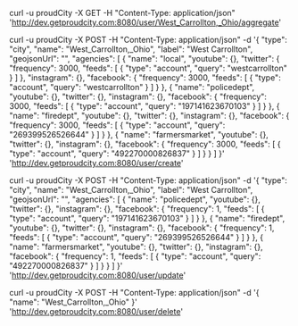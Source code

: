 curl -u proudCity -X GET -H "Content-Type: application/json" 'http://dev.getproudcity.com:8080/user/West_Carrollton,_Ohio/aggregate'

curl -u proudCity -X POST -H "Content-Type: application/json" -d '{
    "type": "city",
    "name": "West_Carrollton,_Ohio",
    "label": "West Carrollton",
    "geojsonUrl": "",
    "agencies": [
        {
            "name": "local",
            "youtube": {},
            "twitter": {
                "frequency": 3000,
                "feeds": [
                    {
                        "type": "account",
                        "query": "westcarrollton"
                    }
                ]
            },
            "instagram": {},
            "facebook": {
                "frequency": 3000,
                "feeds": [
                    {
                        "type": "account",
                        "query": "westcarrollton"
                    }
                ]
            }
        },
        {
            "name": "policedept",
            "youtube": {},
            "twitter": {},
            "instagram": {},
            "facebook": {
                "frequency": 3000,
                "feeds": [
                    {
                        "type": "account",
                        "query": "197141623670103"
                    }
                ]
            }
        },
        {
            "name": "firedept",
            "youtube": {},
            "twitter": {},
            "instagram": {},
            "facebook": {
                "frequency": 3000,
                "feeds": [
                    {
                        "type": "account",
                        "query": "269399526526644"
                    }
                ]
            }
        },
        {
            "name": "farmersmarket",
            "youtube": {},
            "twitter": {},
            "instagram": {},
            "facebook": {
                "frequency": 3000,
                "feeds": [
                    {
                        "type": "account",
                        "query": "492270000826837"
                    }
                ]
            }
        }
    ]
}' 'http://dev.getproudcity.com:8080/user/create'

curl -u proudCity -X POST -H "Content-Type: application/json" -d '{
    "type": "city",
    "name": "West_Carrollton,_Ohio",
    "label": "West Carrollton",
    "geojsonUrl": "",
    "agencies": [
        {
            "name": "policedept",
            "youtube": {},
            "twitter": {},
            "instagram": {},
            "facebook": {
                "frequency": 1,
                "feeds": [
                    {
                        "type": "account",
                        "query": "197141623670103"
                    }
                ]
            }
        },
        {
            "name": "firedept",
            "youtube": {},
            "twitter": {},
            "instagram": {},
            "facebook": {
                "frequency": 1,
                "feeds": [
                    {
                        "type": "account",
                        "query": "269399526526644"
                    }
                ]
            }
        },
        {
            "name": "farmersmarket",
            "youtube": {},
            "twitter": {},
            "instagram": {},
            "facebook": {
                "frequency": 1,
                "feeds": [
                    {
                        "type": "account",
                        "query": "492270000826837"
                    }
                ]
            }
        }
    ]
}' 'http://dev.getproudcity.com:8080/user/update'

curl -u proudCity -X POST -H "Content-Type: application/json" -d '{
    "name": "West_Carrollton,_Ohio"
}' 'http://dev.getproudcity.com:8080/user/delete'